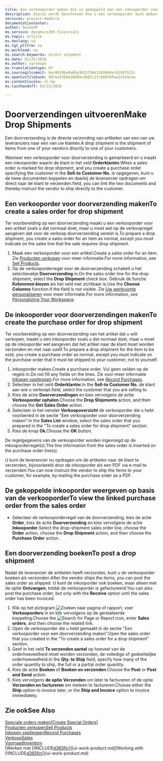 ```yaml
---
title: Een verkooporder maken die is gekoppeld aan een inkooporder voor een directe verzending | Microsoft Docs
description: Hierin wordt beschreven hoe u een verkooporder kunt maken die is gekoppeld aan een inkooporder om verzending direct van de leverancier naar de klant mogelijk te maken.
services: project-madeira
documentationcenter: 
author: SorenGP
ms.service: dynamics365-financials
ms.topic: article
ms.devlang: na
ms.tgt_pltfrm: na
ms.workload: na
ms.search.keywords: direct shipment
ms.date: 01/25/2018
ms.author: sgroespe
ms.translationtype: HT
ms.sourcegitcommit: bec0619be0a65e3625759e13d2866ac615d7513c
ms.openlocfilehash: 087ead3b0a28d09cd687c1fcb60f6fee2c914c4a
ms.contentlocale: nl-be
ms.lasthandoff: 03/22/2018

---
```

# <a name="make-drop-shipments"></a><span data-ttu-id="33781-103">Doorverzendingen uitvoeren</span><span class="sxs-lookup"><span data-stu-id="33781-103">Make Drop Shipments</span></span>
<span data-ttu-id="33781-104">Een doorverzending is de directe verzending van artikelen van een van uw leveranciers naar een van uw klanten.</span><span class="sxs-lookup"><span data-stu-id="33781-104">A drop shipment is the shipment of items from one of your vendors directly to one of your customers.</span></span>

<span data-ttu-id="33781-105">Wanneer een verkooporder voor doorverzending is gemarkeerd en u maakt een inkooporder waarin de klant in het veld **Orderklantnr.**</span><span class="sxs-lookup"><span data-stu-id="33781-105">When a sales order is marked for drop shipment, and you create a purchase order specifying the customer in the **Sell-to Customer No.**</span></span> <span data-ttu-id="33781-106">is opgegeven, kunt u de twee documenten koppelen en daarbij de leverancier opdragen om direct naar de klant te verzenden.</span><span class="sxs-lookup"><span data-stu-id="33781-106">field, you can link the two documents and thereby instruct the vendor to ship directly to the customer.</span></span>

## <a name="to-create-a-sales-order-for-drop-shipment"></a><span data-ttu-id="33781-107">Een verkooporder voor doorverzending maken</span><span class="sxs-lookup"><span data-stu-id="33781-107">To create a sales order for drop shipment</span></span>
<span data-ttu-id="33781-108">Ter voorbereiding op een doorverzending maakt u een verkooporder voor een artikel zoals u dat normaal doet, maar u moet wel op de verkoopregel aangeven dat voor de verkoop doorverzending vereist is.</span><span class="sxs-lookup"><span data-stu-id="33781-108">To prepare a drop shipment, you create a sales order for an item as normal, except you must indicate on the sales line that the sale requires drop shipment.</span></span>

1. <span data-ttu-id="33781-109">Maak een verkooporder voor een artikel.</span><span class="sxs-lookup"><span data-stu-id="33781-109">Create a sales order for an item.</span></span> <span data-ttu-id="33781-110">Zie [Producten verkopen](sales-how-sell-products.md) voor meer informatie.</span><span class="sxs-lookup"><span data-stu-id="33781-110">For more information, see [Sell Products](sales-how-sell-products.md).</span></span>
2. <span data-ttu-id="33781-111">Op de verkooporderregel voor de doorverzending schakelt u het selectievakje **Doorverzending** in.</span><span class="sxs-lookup"><span data-stu-id="33781-111">On the sales order line for the drop shipment, select the **Drop Shipment** check box.</span></span> <span data-ttu-id="33781-112">Gebruik de functie **Kolommen kiezen** als het veld niet zichtbaar is.</span><span class="sxs-lookup"><span data-stu-id="33781-112">Use the **Choose Columns** function if the field is not visible.</span></span> <span data-ttu-id="33781-113">Zie [Uw werkruimte personaliseren](ui-personalization-user.md) voor meer informatie.</span><span class="sxs-lookup"><span data-stu-id="33781-113">For more information, see [Personalizing Your Workspace](ui-personalization-user.md).</span></span>

## <a name="to-create-the-purchase-order-for-drop-shipment"></a><span data-ttu-id="33781-114">De inkooporder voor doorverzendingen maken</span><span class="sxs-lookup"><span data-stu-id="33781-114">To create the purchase order for drop shipment</span></span>
<span data-ttu-id="33781-115">Ter voorbereiding op een doorverzending van het artikel dat u wilt verkopen, maakt u een inkooporder zoals u dat normaal doet, maar u moet op de inkooporder wel aangeven dat het artikel naar de klant moet worden verzonden en niet naar uzelf.</span><span class="sxs-lookup"><span data-stu-id="33781-115">To prepare a drop shipment for the item to be sold, you create a purchase order as normal, except you must indicate on the purchase order that it must be shipped to your customer, not to yourself.</span></span>

1. <span data-ttu-id="33781-116">Inkooporder maken.</span><span class="sxs-lookup"><span data-stu-id="33781-116">Create a purchase order.</span></span> <span data-ttu-id="33781-117">Vul geen velden op de regels in.</span><span class="sxs-lookup"><span data-stu-id="33781-117">Do not fill any fields on the lines.</span></span> <span data-ttu-id="33781-118">Zie voor meer informatie [Inkopen vastleggen](purchasing-how-record-purchases.md).</span><span class="sxs-lookup"><span data-stu-id="33781-118">For more information, see [Record Purchases](purchasing-how-record-purchases.md).</span></span>
2. <span data-ttu-id="33781-119">Selecteer in het veld **Orderklantnr.**</span><span class="sxs-lookup"><span data-stu-id="33781-119">In the **Sell-to Customer No.**</span></span> <span data-ttu-id="33781-120">de klant aan wie u verkoopt.</span><span class="sxs-lookup"><span data-stu-id="33781-120">field, select the customer that you are selling to.</span></span>
3. <span data-ttu-id="33781-121">Kies de actie **Doorverzendingen** en kies vervolgens de actie **Verkooporder ophalen**.</span><span class="sxs-lookup"><span data-stu-id="33781-121">Choose the **Drop Shipments** action, and then choose the **Get Sales Order** action.</span></span>
4. <span data-ttu-id="33781-122">Selecteer in het venster **Verkoopoverzicht** de verkooporder die u hebt voorbereid in de sectie "Een verkooporder voor doorverzending maken".</span><span class="sxs-lookup"><span data-stu-id="33781-122">In the **Sales List** window, select the sales order that you prepared in the "To create a sales order for drop shipment" section.</span></span>
5. <span data-ttu-id="33781-123">Kies de knop **Ok**.</span><span class="sxs-lookup"><span data-stu-id="33781-123">Choose the **OK** button.</span></span>

<span data-ttu-id="33781-124">De regelgegevens van de verkooporder worden ingevoegd op de inkooporderregel(s).</span><span class="sxs-lookup"><span data-stu-id="33781-124">The line information from the sales order is inserted on the purchase order line(s).</span></span>

<span data-ttu-id="33781-125">U kunt de leverancier nu opdragen om de artikelen naar de klant te verzenden, bijvoorbeeld door de inkooporder als een PDF via e-mail te verzenden.</span><span class="sxs-lookup"><span data-stu-id="33781-125">You can now instruct the vendor to ship the items to your customer, for example, by mailing the purchase order as a PDF.</span></span>     

## <a name="to-view-the-linked-purchase-order-from-the-sales-order"></a><span data-ttu-id="33781-126">De gekoppelde inkooporder weergeven op basis van de verkooporder</span><span class="sxs-lookup"><span data-stu-id="33781-126">To view the linked purchase order from the sales order</span></span>
* <span data-ttu-id="33781-127">Selecteer de verkooporderregel van de doorverzending, kies de actie **Order**, kies de actie **Doorverzending** en kies vervolgens de actie **Inkooporder**.</span><span class="sxs-lookup"><span data-stu-id="33781-127">Select the drop-shipment sales order line, choose the **Order** action, choose the **Drop Shipment** action, and then choose the **Purchase Order** action.</span></span>

## <a name="to-post-a-drop-shipment"></a><span data-ttu-id="33781-128">Een doorverzending boeken</span><span class="sxs-lookup"><span data-stu-id="33781-128">To post a drop shipment</span></span>
<span data-ttu-id="33781-129">Nadat de leverancier de artikelen heeft verzonden, kunt u de verkooporder boeken als verzonden.</span><span class="sxs-lookup"><span data-stu-id="33781-129">After the vendor ships the items, you can post the sales order as shipped.</span></span> <span data-ttu-id="33781-130">U kunt de inkooporder ook boeken, maar alleen met de optie **Ontvangen**, totdat de verkooporder is gefactureerd.</span><span class="sxs-lookup"><span data-stu-id="33781-130">You can also post the purchase order, but only with the **Receive** option until the sales order has been invoiced.</span></span>

1. <span data-ttu-id="33781-131">Klik op het pictogram ![Zoeken naar pagina of rapport](media/ui-search/search_small.png "pictogram Zoeken naar pagina of rapport"), voer **Verkooporders** in en klik vervolgens op de gerelateerde koppeling.</span><span class="sxs-lookup"><span data-stu-id="33781-131">Choose the ![Search for Page or Report](media/ui-search/search_small.png "Search for Page or Report icon") icon, enter **Sales orders**, and then choose the related link.</span></span>
2. <span data-ttu-id="33781-132">Open de verkooporder die u hebt gemaakt in de sectie "Een verkooporder voor een doorverzending maken".</span><span class="sxs-lookup"><span data-stu-id="33781-132">Open the sales order that you created in the "To create a sales order for a drop shipment" section.</span></span>
3. <span data-ttu-id="33781-133">Geef in het veld **Te verzenden aantal** op hoeveel van de orderhoeveelheid moet worden verzonden, de volledige of gedeeltelijke orderhoeveelheid.</span><span class="sxs-lookup"><span data-stu-id="33781-133">In the **Qty. to Ship** field, specify how many of the order quantity to ship, the full or a partial order quantity.</span></span>
4. <span data-ttu-id="33781-134">Kies de actie **Boeken** of **Boeken en verzenden**.</span><span class="sxs-lookup"><span data-stu-id="33781-134">Choose the **Post** or **Post and Send** action.</span></span>
5. <span data-ttu-id="33781-135">Kies vervolgens **de optie Verzenden** om later te factureren of de optie **Verzenden en factureren** om meteen te factureren.</span><span class="sxs-lookup"><span data-stu-id="33781-135">Choose either the **Ship** option to invoice later, or the **Ship and Invoice** option to invoice immediately.</span></span>

## <a name="see-also"></a><span data-ttu-id="33781-136">Zie ook</span><span class="sxs-lookup"><span data-stu-id="33781-136">See Also</span></span>
<span data-ttu-id="33781-137">[Speciale orders maken](sales-how-to-create-special-orders.md)|</span><span class="sxs-lookup"><span data-stu-id="33781-137">[Create Special Orders](sales-how-to-create-special-orders.md)|</span></span>  
[<span data-ttu-id="33781-138">Producten verkopen</span><span class="sxs-lookup"><span data-stu-id="33781-138">Sell Products</span></span>](sales-how-sell-products.md)  
[<span data-ttu-id="33781-139">Inkopen vastleggen</span><span class="sxs-lookup"><span data-stu-id="33781-139">Record Purchases</span></span>](purchasing-how-record-purchases.md)  
[<span data-ttu-id="33781-140">Verkoop</span><span class="sxs-lookup"><span data-stu-id="33781-140">Sales</span></span>](sales-manage-sales.md)  
[<span data-ttu-id="33781-141">Voorraad</span><span class="sxs-lookup"><span data-stu-id="33781-141">Inventory</span></span>](inventory-manage-inventory.md)  
<span data-ttu-id="33781-142">[Werken met [!INCLUDE[d365fin](includes/d365fin_md.md)]](ui-work-product.md)</span><span class="sxs-lookup"><span data-stu-id="33781-142">[Working with [!INCLUDE[d365fin](includes/d365fin_md.md)]](ui-work-product.md)</span></span>

